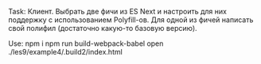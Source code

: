 Task: Клиент. Выбрать две фичи из ES Next и настроить для них поддержку с использованием Polyfill-ов. Для одной из фичей написать свой полифил (достаточно какую-то базовую версию).

Use:
npm i
npm run build-webpack-babel
open ./les9/example4/.build2/index.html
